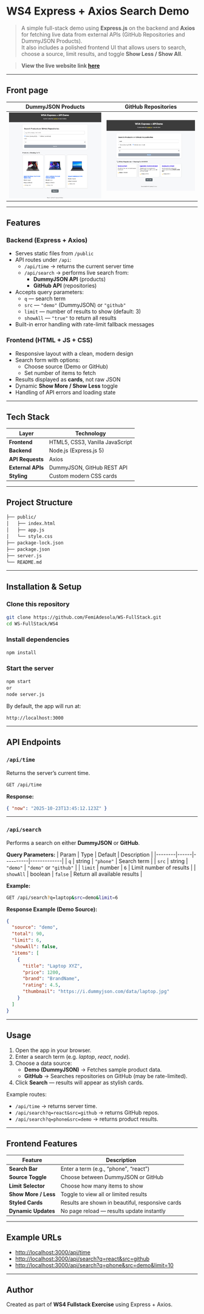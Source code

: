 # WS4 Express + Axios Search Demo

> A simple full-stack demo using **Express.js** on the backend and **Axios** for fetching live data from external APIs (GitHub Repositories and DummyJSON Products).  
It also includes a polished frontend UI that allows users to search, choose a source, limit results, and toggle **Show Less / Show All**.

> **View the live website link [here](https://femi-axios-search.onrender.com/)**

---
## Front page
| DummyJSON Products| GitHub Repositories|
|-------------|--------------|
| ![DummyJSON Products](../img/DummyJson.png) | ![GitHub Repositories](../img/GitHub.png) |

---

##  Features

### Backend (Express + Axios)
- Serves static files from `/public`
- API routes under `/api`:
  - `/api/time` → returns the current server time
  - `/api/search` → performs live search from:
    - **DummyJSON API** (products)
    - **GitHub API** (repositories)
- Accepts query parameters:
  - `q` — search term
  - `src` — `"demo"` (DummyJSON) or `"github"`
  - `limit` — number of results to show (default: 3)
  - `showAll` — `"true"` to return all results
- Built-in error handling with rate-limit fallback messages

### Frontend (HTML + JS + CSS)
- Responsive layout with a clean, modern design
- Search form with options:
  - Choose source (Demo or GitHub)
  - Set number of items to fetch
- Results displayed as **cards**, not raw JSON
- Dynamic **Show More / Show Less** toggle
- Handling of API errors and loading state

---

## Tech Stack

| Layer | Technology |
|--------|-------------|
| **Frontend** | HTML5, CSS3, Vanilla JavaScript |
| **Backend** | Node.js (Express.js 5) |
| **API Requests** | Axios |
| **External APIs** | DummyJSON, GitHub REST API |
| **Styling** | Custom modern CSS cards |

---

## Project Structure

```bash
├── public/
│   ├── index.html
│   ├── app.js
│   └── style.css
├── package-lock.json
├── package.json
├── server.js
└── README.md
```

---

## Installation & Setup

### Clone this repository
```bash
git clone https://github.com/FemiAdesola/WS-FullStack.git
cd WS-FullStack/WS4
```

### Install dependencies
```bash
npm install
```

### Start the server
```bash
npm start
or
node server.js
```
By default, the app will run at:
```
http://localhost:3000
```
---

## API Endpoints

### `/api/time`
Returns the server’s current time.
```bash
GET /api/time
```

**Response:**
```json
{ "now": "2025-10-23T13:45:12.123Z" }
```
---

### `/api/search`
Performs a search on either **DummyJSON** or **GitHub**.

**Query Parameters:**
| Param | Type | Default | Description |
|--------|------|----------|-------------|
| `q` | string | `"phone"` | Search term |
| `src` | string | `"demo"` | `"demo"` or `"github"` |
| `limit` | number | `6` | Limit number of results |
| `showAll` | boolean | `false` | Return all available results |

**Example:**
```bash
GET /api/search?q=laptop&src=demo&limit=6
```

**Response Example (Demo Source):**
```json
{
  "source": "demo",
  "total": 90,
  "limit": 6,
  "showAll": false,
  "items": [
    {
      "title": "Laptop XYZ",
      "price": 1200,
      "brand": "BrandName",
      "rating": 4.5,
      "thumbnail": "https://i.dummyjson.com/data/laptop.jpg"
    }
  ]
}
```
---
## Usage

1. Open the app in your browser.
2. Enter a search term (e.g. *laptop*, *react*, *node*).
3. Choose a data source:
   - **Demo (DummyJSON)** → Fetches sample product data.
   - **GitHub** → Searches repositories on GitHub (may be rate-limited).
4. Click **Search** — results will appear as stylish cards.

Example routes:
- `/api/time` → returns server time.
- `/api/search?q=react&src=github` → returns GitHub repos.
- `/api/search?q=phone&src=demo` → returns product results.

---

## Frontend Features

| Feature | Description |
|----------|-------------|
| **Search Bar** | Enter a term (e.g., “phone”, “react”) |
| **Source Toggle** | Choose between DummyJSON or GitHub |
| **Limit Selector** | Choose how many items to show |
| **Show More / Less** | Toggle to view all or limited results |
| **Styled Cards** | Results are shown in beautiful, responsive cards |
| **Dynamic Updates** | No page reload — results update instantly |

---

## Example URLs

- [http://localhost:3000/api/time](http://localhost:3000/api/time)
- [http://localhost:3000/api/search?q=react&src=github](http://localhost:3000/api/search?q=react&src=github)
- [http://localhost:3000/api/search?q=phone&src=demo&limit=10](http://localhost:3000/api/search?q=phone&src=demo&limit=10)

---

## Author

Created as part of **WS4 Fullstack Exercise** using Express + Axios.
